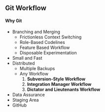 ## Git Workflow

#### Why Git

* Branching and Merging
  * Frictionless Context Switching 
  * Role-Based Codelines
  * Feature Based Workflow
  * Disposable Experimentation  
* Small and Fast
* Distributed
  * Multiple Backups
  * Any Workflow
    1. **Subversion-Style Workflow**  
    2. **Integration Manager Workflow**  
    3. **Dictator and Lieutenants  Workflow**  
* Data Assurance
* Staging Area
* GitHub

